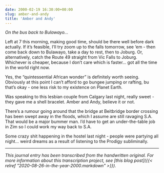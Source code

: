 ```yaml
---
date: 2000-02-19 16:30:00+00:00
slug: amber-and-andy
title: 'Amber and Andy'
---
```


*On the bus back to Bulawayo…*

Left at 7 this morning, making good time, should be there well before dark actually. If it’s feasible, I’ll try zoom up to the falls tomorrow, see ‘em - then come back down to Bulawayo, take a day to rest, then to Joburg. Or, alternatively, catch the Route 49 straight from Vic Falls to Joburg. Whichever is cheaper, because I don’t care which is faster… got all the time in the world right now.

Yes, the “quintessential African wonder” is definitely worth seeing. Obviously at this point I can’t afford to go bungee jumping or rafting, bu that’s okay - one less risk to my existence on Planet Earth.

Was speaking to this lesbian couple from Calgary last night, really sweet - they gave me a shell bracelet. Amber and Andy, believe it or not.

There’s a rumour going around that the bridge at Beitbridge border crossing has been swept away in the floods, which I assume are still ravaging S.A. That would be a major bummer man. I’d have to get an under-the-table job in Zim so I could work my way back to S.A.

Some crazy shit happening in the hostel last night - people were partying all night… weird dreams as a result of listening to the Prodigy subliminally.

---

*This journal entry has been transcribed from the handwritten original. For more information about this transcription project, see [this blog post]({{< relref "2020-08-26-in-the-year-2000.markdown" >}}).*